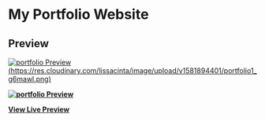 # My Portfolio Website

## Preview

[![portfolio Preview](https://res.cloudinary.com/lissacinta/image/upload/v1581894403/portfolio_nmkjit.png) (https://res.cloudinary.com/lissacinta/image/upload/v1581894401/portfolio1_g6mawl.png)](https://techieng.000webhostapp.com/portfolio/)

**[![portfolio Preview](https://res.cloudinary.com/lissacinta/image/upload/v1581894401/portfolio1_g6mawl.png)](https://techieng.000webhostapp.com/portfolio/)**

**[View Live Preview](https://techieng.000webhostapp.com/portfolio/)**

